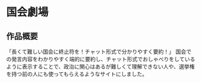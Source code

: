# 国会劇場

## 作品概要

「長くて難しい国会に終止符を！チャット形式で分かりやすく要約！」
国会での発言内容をわかりやすく端的に要約し、チャット形式でおしゃべりをしているように表示することで、政治に関心はあるが難しくて理解できない人や、選挙権を持つ前の人にも使ってもらえるようなサイトにしました。
